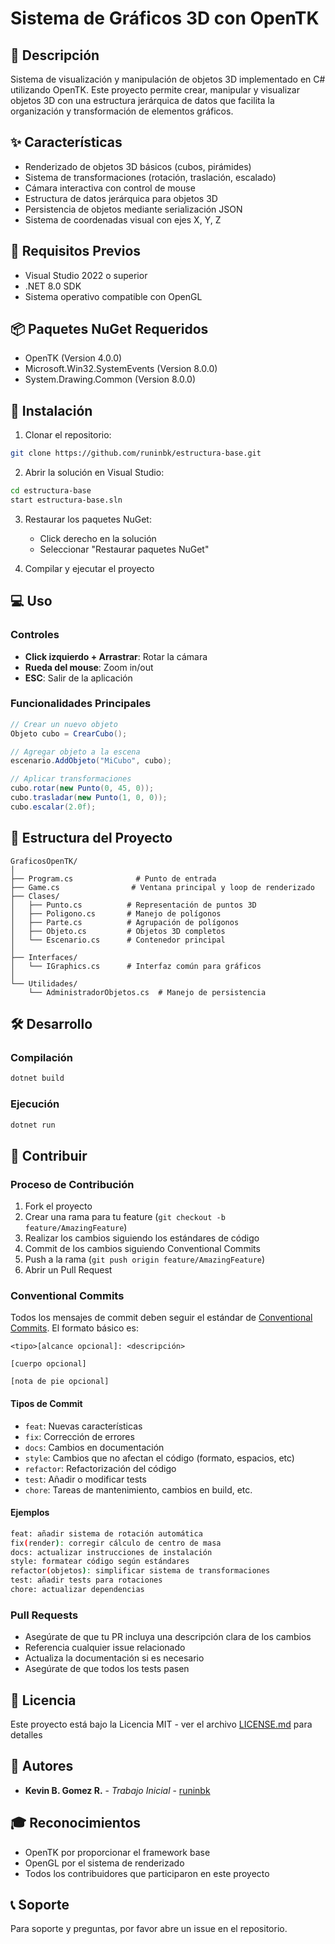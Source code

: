 # Sistema de Gráficos 3D con OpenTK

## 📝 Descripción
Sistema de visualización y manipulación de objetos 3D implementado en C# utilizando OpenTK. Este proyecto permite crear, manipular y visualizar objetos 3D con una estructura jerárquica de datos que facilita la organización y transformación de elementos gráficos.

## ✨ Características
- Renderizado de objetos 3D básicos (cubos, pirámides)
- Sistema de transformaciones (rotación, traslación, escalado)
- Cámara interactiva con control de mouse
- Estructura de datos jerárquica para objetos 3D
- Persistencia de objetos mediante serialización JSON
- Sistema de coordenadas visual con ejes X, Y, Z

## 🔧 Requisitos Previos
- Visual Studio 2022 o superior
- .NET 8.0 SDK
- Sistema operativo compatible con OpenGL

## 📦 Paquetes NuGet Requeridos
- OpenTK (Version 4.0.0)
- Microsoft.Win32.SystemEvents (Version 8.0.0)
- System.Drawing.Common (Version 8.0.0)

## 🚀 Instalación

1. Clonar el repositorio:
```bash
git clone https://github.com/runinbk/estructura-base.git
```

2. Abrir la solución en Visual Studio:
```bash
cd estructura-base
start estructura-base.sln
```

3. Restaurar los paquetes NuGet:
   - Click derecho en la solución
   - Seleccionar "Restaurar paquetes NuGet"

4. Compilar y ejecutar el proyecto

## 💻 Uso

### Controles
- **Click izquierdo + Arrastrar**: Rotar la cámara
- **Rueda del mouse**: Zoom in/out
- **ESC**: Salir de la aplicación

### Funcionalidades Principales
```csharp
// Crear un nuevo objeto
Objeto cubo = CrearCubo();

// Agregar objeto a la escena
escenario.AddObjeto("MiCubo", cubo);

// Aplicar transformaciones
cubo.rotar(new Punto(0, 45, 0));
cubo.trasladar(new Punto(1, 0, 0));
cubo.escalar(2.0f);
```

## 📁 Estructura del Proyecto

```
GraficosOpenTK/
│
├── Program.cs              # Punto de entrada
├── Game.cs                # Ventana principal y loop de renderizado
├── Clases/
│   ├── Punto.cs          # Representación de puntos 3D
│   ├── Poligono.cs       # Manejo de polígonos
│   ├── Parte.cs          # Agrupación de polígonos
│   ├── Objeto.cs         # Objetos 3D completos
│   └── Escenario.cs      # Contenedor principal
│
├── Interfaces/
│   └── IGraphics.cs      # Interfaz común para gráficos
│
└── Utilidades/
    └── AdministradorObjetos.cs  # Manejo de persistencia
```

## 🛠️ Desarrollo

### Compilación
```bash
dotnet build
```

### Ejecución
```bash
dotnet run
```

## 🤝 Contribuir

### Proceso de Contribución
1. Fork el proyecto
2. Crear una rama para tu feature (`git checkout -b feature/AmazingFeature`)
3. Realizar los cambios siguiendo los estándares de código
4. Commit de los cambios siguiendo Conventional Commits
5. Push a la rama (`git push origin feature/AmazingFeature`)
6. Abrir un Pull Request

### Conventional Commits
Todos los mensajes de commit deben seguir el estándar de [Conventional Commits](https://www.conventionalcommits.org/). El formato básico es:

```
<tipo>[alcance opcional]: <descripción>

[cuerpo opcional]

[nota de pie opcional]
```

#### Tipos de Commit
- `feat`: Nuevas características
- `fix`: Corrección de errores
- `docs`: Cambios en documentación
- `style`: Cambios que no afectan el código (formato, espacios, etc)
- `refactor`: Refactorización del código
- `test`: Añadir o modificar tests
- `chore`: Tareas de mantenimiento, cambios en build, etc.

#### Ejemplos
```bash
feat: añadir sistema de rotación automática
fix(render): corregir cálculo de centro de masa
docs: actualizar instrucciones de instalación
style: formatear código según estándares
refactor(objetos): simplificar sistema de transformaciones
test: añadir tests para rotaciones
chore: actualizar dependencias
```

### Pull Requests
- Asegúrate de que tu PR incluya una descripción clara de los cambios
- Referencia cualquier issue relacionado
- Actualiza la documentación si es necesario
- Asegúrate de que todos los tests pasen

## 📝 Licencia
Este proyecto está bajo la Licencia MIT - ver el archivo [LICENSE.md](LICENSE.md) para detalles

## 👥 Autores
* **Kevin B. Gomez R.** - *Trabajo Inicial* - [runinbk](https://github.com/runinbk)

## 🎓 Reconocimientos
* OpenTK por proporcionar el framework base
* OpenGL por el sistema de renderizado
* Todos los contribuidores que participaron en este proyecto

## 📞 Soporte
Para soporte y preguntas, por favor abre un issue en el repositorio.
